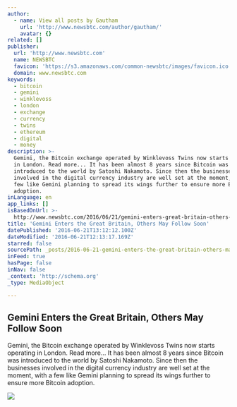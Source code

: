 ```yaml
---
author:
  - name: View all posts by Gautham
    url: 'http://www.newsbtc.com/author/gautham/'
    avatar: {}
related: []
publisher:
  url: 'http://www.newsbtc.com'
  name: NEWSBTC
  favicon: 'https://s3.amazonaws.com/common-newsbtc/images/favicon.ico'
  domain: www.newsbtc.com
keywords:
  - bitcoin
  - gemini
  - winklevoss
  - london
  - exchange
  - currency
  - twins
  - ethereum
  - digital
  - money
description: >-
  Gemini, the Bitcoin exchange operated by Winklevoss Twins now starts operating
  in London. Read more... It has been almost 8 years since Bitcoin was
  introduced to the world by Satoshi Nakamoto. Since then the businesses
  involved in the digital currency industry are well set at the moment, with a
  few like Gemini planning to spread its wings further to ensure more Bitcoin
  adoption.
inLanguage: en
app_links: []
isBasedOnUrl: >-
  http://www.newsbtc.com/2016/06/21/gemini-enters-great-britain-others-may-follow-soon/
title: 'Gemini Enters the Great Britain, Others May Follow Soon'
datePublished: '2016-06-21T13:12:12.100Z'
dateModified: '2016-06-21T12:13:17.169Z'
starred: false
sourcePath: _posts/2016-06-21-gemini-enters-the-great-britain-others-may-follow-soon.md
inFeed: true
hasPage: false
inNav: false
_context: 'http://schema.org'
_type: MediaObject

---
```

<article style=""><h1>Gemini Enters the Great Britain, Others May Follow Soon</h1><p>Gemini, the Bitcoin exchange operated by Winklevoss Twins now starts operating in London. Read more... It has been almost 8 years since Bitcoin was introduced to the world by Satoshi Nakamoto. Since then the businesses involved in the digital currency industry are well set at the moment, with a few like Gemini planning to spread its wings further to ensure more Bitcoin adoption.</p><img src="http://s3.amazonaws.com/main-newsbtc-images/2016/06/21123335/gemini1.png" /></article>